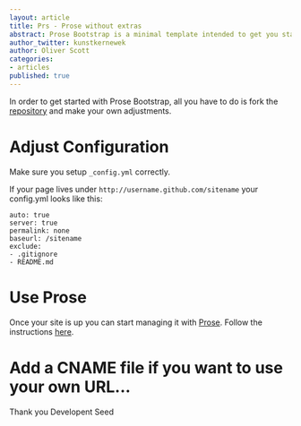 ```yaml
---
layout: article
title: Prs - Prose without extras
abstract: Prose Bootstrap is a minimal template intended to get you started with Jekyll. This version is even slimmer.
author_twitter: kunstkernewek
author: Oliver Scott
categories:
- articles
published: true
---
```



In order to get started with Prose Bootstrap, all you have to do is fork the [repository](http://github.com/?) and make your own adjustments.

# Adjust Configuration

Make sure you setup `_config.yml` correctly.

If your page lives under `http://username.github.com/sitename` your config.yml looks like this:

    auto: true
    server: true
    permalink: none
    baseurl: /sitename
    exclude:
    - .gitignore
    - README.md
    
    
# Use Prose

Once your site is up you can start managing it with [Prose](http://prose.io). Follow the instructions [here](http://prose.io/help/getting-started.html).

# Add a CNAME file if you want to use your own URL...

Thank you Developent Seed
